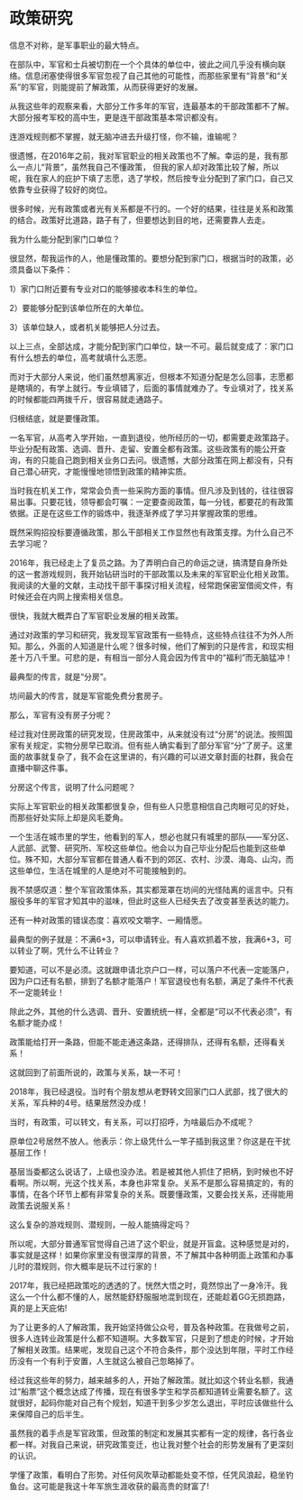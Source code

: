 # 政策研究

信息不对称，是军事职业的最大特点。

在部队中，军官和士兵被切割在一个个具体的单位中，彼此之间几乎没有横向联络。信息闭塞使得很多军官忽视了自己其他的可能性，而那些家里有“背景”和“关系”的军官，则能提前了解政策，从而获得更好的发展。

从我这些年的观察来看，大部分工作多年的军官，连最基本的干部政策都不了解。大部分报考军校的高中生，更是连干部政策基本常识都没有。

连游戏规则都不掌握，就无脑冲进去升级打怪，你不输，谁输呢？

很遗憾，在2016年之前，我对军官职业的相关政策也不了解。幸运的是，我有那么一点儿“背景”，虽然我自己不懂政策， 但我的家人却对政策比较了解，所以呢，我在家人的庇护下填了志愿，选了学校，然后按专业分配到了家门口，自己又依靠专业获得了较好的岗位。

很多时候，光有政策或者光有关系都是不行的。一个好的结果，往往是关系和政策的结合。政策好比道路，路子有了，但要想达到目的地，还需要靠人去走。

我为什么能分配到家门口单位？

很显然，帮我运作的人，他是懂政策的。要想分配到家门口，根据当时的政策，必须具备以下条件：

1）家门口附近要有专业对口的能够接收本科生的单位。

2）要能够分配到该单位所在的大单位。

3）该单位缺人，或者机关能够把人分过去。

以上三点，全部达成，才能分配到家门口单位，缺一不可。最后就变成了：家门口有什么想去的单位，高考就填什么志愿。

而对于大部分人来说，他们虽然想离家近，但根本不知道分配是怎么回事，志愿都是瞎填的，有学上就行。专业填错了，后面的事情就难办了。专业填对了，找关系的时候都能四两拨千斤，很容易就走通路子。

归根结底，就是要懂政策。

一名军官，从高考入学开始，一直到退役，他所经历的一切，都需要走政策路子。毕业分配有政策、选调、晋升、走留、安置全都有政策。这些政策有的能公开查询，有的只能自己跑到相关业务口去问。很遗憾，大部分政策在网上都没有，只有自己潜心研究，才能慢慢地领悟到政策的精神实质。

当时我在机关工作，常常会负责一些采购方面的事情。但凡涉及到钱的，往往很容易出事。只要花钱，领导都会叮嘱：一定要查阅政策，每一分钱，都要花的有政策依据。正是在这些工作的锻炼中，我逐渐养成了学习并掌握政策的思维。

既然采购招投标要遵循政策，那么干部相关工作显然也有政策支撑。为什么自己不去学习呢？

2016年，我已经走上了复员之路。为了弄明白自己的命运之谜，搞清楚自身所处的这一套游戏规则，我开始钻研当时的干部政策以及未来的军官职业化相关政策。我阅读的大量的文献，主动找干部干事探讨相关流程，经常跑保密室借阅文件，有时候还会在内网上搜索相关信息。

很快，我就大概弄白了军官职业发展的相关政策。

通过对政策的学习和研究，我发现军官政策有一些特点，这些特点往往不为外人所知。那么，外面的人知道是什么呢？很多时候，他们了解到的只是传言，和现实相差十万八千里。可悲的是，有相当一部分人竟会因为传言中的“福利”而无脑猛冲！

最典型的传言，就是“分房”。

坊间最大的传言，就是军官能免费分套房子。

那么，军官有没有房子分呢？

经过我对住房政策的研究发现，住房政策中，从来就没有过“分房”的说法。按照国家有关规定，实物分房早已取消。但有些人确实看到了部分军官“分”了房子。这里面的故事就复杂了，我不会在这里讲的，有兴趣的可以进文章封面的社群，我会在直播中聊这件事。

分房这个传言，说明了什么问题呢？

实际上军官职业的相关政策都很复杂，但有些人只愿意相信自己肉眼可见的好处，而那些好处实际上却是风毛菱角。

一个生活在城市里的学生，他看到的军人，想必也就只有城里的部队——军分区、人武部、武警、研究所、军校这些单位。他会以为自己毕业分配后也能到这些单位。殊不知，大部分军官都在普通人看不到的郊区、农村、沙漠、海岛、山沟，而这些单位，生活在城里的人是绝对不可能接触到的。

我不禁感叹道：整个军官政策体系，其实都笼罩在坊间的光怪陆离的谣言中。只有服役多年的军官才知其中的滋味，但此时这些人已经失去了改变甚至表达的能力。

还有一种对政策的错误态度：喜欢咬文嚼字、一厢情愿。

最典型的例子就是：不满6+3，可以申请转业。有人喜欢抓着不放，我满6+3，可以转业了啊，凭什么不让转业？

要知道，可以不是必须。这就跟申请北京户口一样，可以落户不代表一定能落户，因为户口还有名额，排到了名额才能落户！军官退役也有名额，满足了条件不代表不一定能转业！

除此之外，其他的什么选调、晋升、安置统统一样，全都是“可以不代表必须”，有名额才能办成！

政策能给打开一条路，但能不能走通这条路，还得排队，还得有名额，还得看关系！

这就回到了前面所说的，政策与关系，缺一不可！

2018年，我已经退役。当时有个朋友想从老野转文回家门口人武部，找了很大的关系，军兵种的4号。结果居然没办成！

当时，有政策，可以转文，有关系，可以打招呼，为啥最后办不成呢？

原单位2号居然不放人。他表示：你上级凭什么一竿子插到我这里？你这是在干扰基层工作！

基层当委都这么说话了，上级也没办法。若是被其他人抓住了把柄，到时候也不好看啊。所以啊，光这个找关系，本身也非常复杂。关系不是那么容易搞定的，有的事情，在各个环节上都有非常复杂的关系。既要懂政策，又要会找关系，还得能用政策去说服关系！

这么复杂的游戏规则、潜规则，一般人能搞得定吗？

所以呢，大部分普通军官觉得自己进了这个职业，就是开盲盒。这种感觉是对的，事实就是这样！如果你家里没有很深厚的背景，不了解其中各种明面上政策和办事儿时的潜规则，你大概率是玩不过行家的！

2017年，我已经把政策吃的透透的了。恍然大悟之时，竟然惊出了一身冷汗。我这么一个什么都不懂的人，居然能舒舒服服地混到现在，还能趁着GG无损跑路，真的是上天庇佑!

为了让更多的人了解政策，我开始坚持做公众号，普及各种政策。在我做号之前，很多人连转业政策是什么都不知道啊。大多数军官，只是到了想走的时候，才开始了解相关政策。结果呢，发现自己这个不符合条件，那个没达到年限，平时工作经历没有一个有利于安置，人生就这么被自己忽略掉了。

经过我这些年的努力，越来越多的人，开始了解政策。就比如这个转业名额，我通过“船票”这个概念达成了传播，现在有很多学生和学员都知道转业需要名额了。这就很好，起码你能对自己有个规划，知道干到多少岁怎么退出，平时应该做些什么来保障自己的后半生。

虽然我的着手点是军官政策，但政策的制定和发展其实都有一定的规律，各行各业都一样。对我自己来说，研究政策变迁，也让我对整个社会的形势发展有了更深刻的认识。

学懂了政策，看明白了形势。对任何风吹草动都能处变不惊，任凭风浪起，稳坐钓鱼台。这可能是我这十年军旅生涯收获的最高贵的财富了!